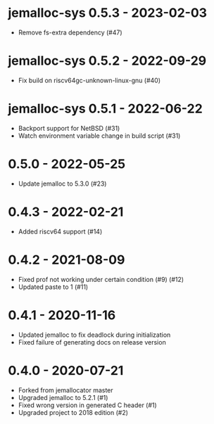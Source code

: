 # jemalloc-sys 0.5.3 - 2023-02-03

- Remove fs-extra dependency (#47)

# jemalloc-sys 0.5.2 - 2022-09-29

- Fix build on riscv64gc-unknown-linux-gnu (#40)

# jemalloc-sys 0.5.1 - 2022-06-22

- Backport support for NetBSD (#31)
- Watch environment variable change in build script (#31)

# 0.5.0 - 2022-05-25

- Update jemalloc to 5.3.0 (#23)

# 0.4.3 - 2022-02-21

- Added riscv64 support (#14)

# 0.4.2 - 2021-08-09

- Fixed prof not working under certain condition (#9) (#12)
- Updated paste to 1 (#11)

# 0.4.1 - 2020-11-16

- Updated jemalloc to fix deadlock during initialization
- Fixed failure of generating docs on release version

# 0.4.0 - 2020-07-21

- Forked from jemallocator master
- Upgraded jemalloc to 5.2.1 (#1)
- Fixed wrong version in generated C header (#1)
- Upgraded project to 2018 edition (#2)
